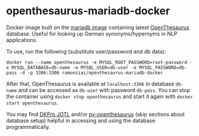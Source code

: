 # openthesaurus-mariadb-docker
Docker image built on the [mariadb image](https://hub.docker.com/_/mariadb) containing latest [OpenThesaurus](https://www.openthesaurus.de) database. Useful for looking up German synonyms/hypernyms in NLP applications.

To use, run the following (substitute user/password and db data):

`docker run --name openthesaurus -e MYSQL_ROOT_PASSWORD=root-password -e MYSQL_DATABASE=db-name -e MYSQL_USER=db-user -e MYSQL_PASSWORD=db-pass -d -p 3306:3306 ramonziai/openthesaurus-mariadb-docker`

After that, OpenThesaurus is available at `localhost:3306` in database `db-name` and can be accessed as `db-user` with password `db-pass`. You can stop the container using `docker stop openthesaurus` and start it again with `docker start openthesaurus`.

You may find [DKPro JOTL](https://github.com/dkpro/dkpro-jotl) and/or [py-openthesaurus](https://github.com/Aid91/py_openthesaurus) (skip sections about database setup) helpful in accessing and using the database programmatically.
